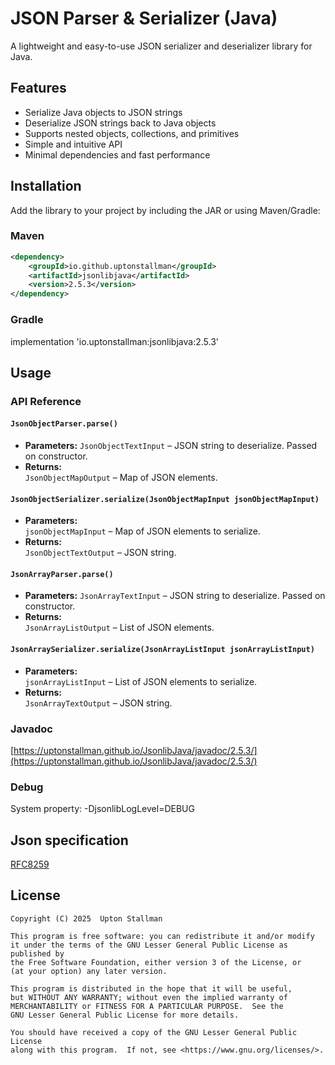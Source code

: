 # JSON Parser & Serializer (Java)

A lightweight and easy-to-use JSON serializer and deserializer library for Java.

## Features
 
- Serialize Java objects to JSON strings
- Deserialize JSON strings back to Java objects
- Supports nested objects, collections, and primitives
- Simple and intuitive API
- Minimal dependencies and fast performance

## Installation

Add the library to your project by including the JAR or using Maven/Gradle:

### Maven

```xml
<dependency>
    <groupId>io.github.uptonstallman</groupId>
    <artifactId>jsonlibjava</artifactId>
    <version>2.5.3</version>
</dependency>
```
### Gradle

implementation 'io.uptonstallman:jsonlibjava:2.5.3'

## Usage

### API Reference

#### `JsonObjectParser.parse()`
- **Parameters:**
  `JsonObjectTextInput` – JSON string to deserialize. Passed on constructor.
- **Returns:**  
  `JsonObjectMapOutput` – Map of JSON elements.

#### `JsonObjectSerializer.serialize(JsonObjectMapInput jsonObjectMapInput)`
- **Parameters:**  
  `jsonObjectMapInput` – Map of JSON elements to serialize.
- **Returns:**  
  `JsonObjectTextOutput` – JSON string.

#### `JsonArrayParser.parse()`
- **Parameters:**
  `JsonArrayTextInput` – JSON string to deserialize. Passed on constructor.
- **Returns:**  
  `JsonArrayListOutput` – List of JSON elements.

#### `JsonArraySerializer.serialize(JsonArrayListInput jsonArrayListInput)`
- **Parameters:**  
  `jsonArrayListInput` – List of JSON elements to serialize.
- **Returns:**  
  `JsonArrayTextOutput` – JSON string.

### Javadoc
[https://uptonstallman.github.io/JsonlibJava/javadoc/2.5.3/](https://uptonstallman.github.io/JsonlibJava/javadoc/2.5.3/)

### Debug
System property: -DjsonlibLogLevel=DEBUG

## Json specification
[RFC8259](https://datatracker.ietf.org/doc/html/rfc8259)

## License

    Copyright (C) 2025  Upton Stallman

    This program is free software: you can redistribute it and/or modify
    it under the terms of the GNU Lesser General Public License as published by
    the Free Software Foundation, either version 3 of the License, or
    (at your option) any later version.

    This program is distributed in the hope that it will be useful,
    but WITHOUT ANY WARRANTY; without even the implied warranty of
    MERCHANTABILITY or FITNESS FOR A PARTICULAR PURPOSE.  See the
    GNU Lesser General Public License for more details.

    You should have received a copy of the GNU Lesser General Public License
    along with this program.  If not, see <https://www.gnu.org/licenses/>.